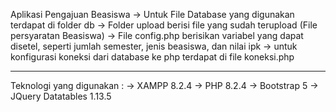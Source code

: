 Aplikasi Pengajuan Beasiswa
-> Untuk File Database yang digunakan terdapat di folder db
-> Folder upload berisi file yang sudah terupload (File persyaratan Beasiswa)
-> File config.php berisikan variabel yang dapat disetel, seperti jumlah semester, jenis beasiswa, dan nilai ipk
-> untuk konfigurasi koneksi dari database ke php terdapat di file koneksi.php
<hr>

Teknologi yang digunakan :
-> XAMPP 8.2.4
-> PHP 8.2.4
-> Bootstrap 5
-> JQuery Datatables 1.13.5